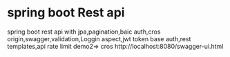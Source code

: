 # spring boot Rest api
spring boot rest api with jpa,pagination,baic auth,cros origin,swagger,validation,Loggin aspect,jwt token base auth,rest templates,api rate limit
demo2=> cros 
http://localhost:8080/swagger-ui.html

